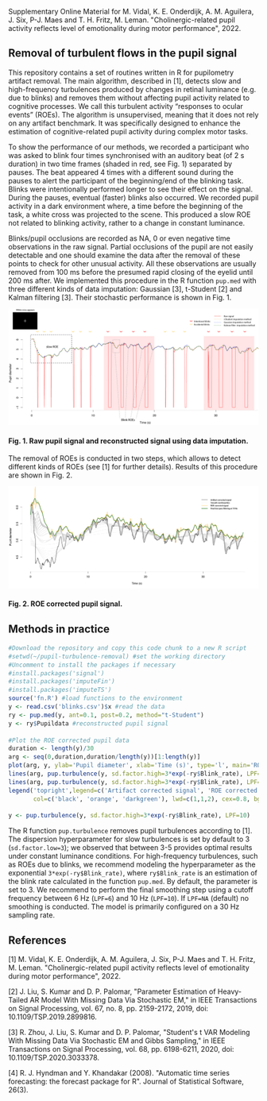 Supplementary Online Material for M. Vidal, K. E. Onderdijk, A. M. Aguilera, J. Six, P-J. Maes and T. H. Fritz, M. Leman. "Cholinergic-related pupil activity reflects level of emotionality during motor performance", 2022.

## Removal of turbulent flows in the pupil signal

This repository contains a set of routines written in R for pupilometry artifact removal. The main algorithm, described in [1], detects slow and high-frequency turbulences produced by changes in retinal luminance (e.g. due to blinks) and removes them without affecting pupil activity related to cognitive processes. We call this turbulent activity “responses to ocular events” (ROEs). The algorithm is unsupervised, meaning that it does not rely on any artifact benchmark. It was specifically designed to enhance the estimation of cognitive-related pupil activity during complex motor tasks.

To show the performance of our methods, we recorded a participant who was asked to blink four times synchronised with an auditory beat (of 2 s duration) in two time frames (shaded in red, see Fig. 1) separated by pauses. The beat appeared 4 times with a different sound during the pauses to alert the participant of the beginning/end of the blinking task. Blinks were intentionally performed longer to see their effect on the signal. During the pauses, eventual (faster) blinks also occurred.  We recorded pupil activity in a dark environment where, a time before the beginning of the task, a white cross was projected to the scene. This produced a slow ROE not related to blinking activity, rather to a change in constant luminance. 

Blinks/pupil occlusions are recorded as NA, 0 or even negative time observations in the raw signal. Partial occlusions of the pupil are not easily detectable and one should examine the data after the removal of these points to check for other unusual activity. All these observations are usually removed from 100 ms before the presumed rapid closing of the eyelid until 200 ms after. We implemented this procedure in the R function `pup.med` with three different kinds of data imputation: Gaussian [3], t-Student [2] and Kalman filtering [3]. Their stochastic performance is shown in Fig. 1.

![Fig. 1](https://github.com/m-vidal/pupil-turbulence-removal/blob/main/plots/P1.jpg)
#### Fig. 1. Raw pupil signal and reconstructed signal using data imputation.

The removal of ROEs is conducted in two steps, which allows to detect different kinds of ROEs (see [1] for further details). Results of this procedure are shown in Fig. 2. <!-- Note that the grey lines in Fig. 2 are smooth nonlinear spaces of the pupil signal where it is supposed these turbulences can be located.-->

![Fig. 1](https://github.com/m-vidal/pupil-turbulence-removal/blob/main/plots/P2.jpg)
#### Fig. 2. ROE corrected pupil signal.

## Methods in practice
```R
#Download the repository and copy this code chunk to a new R script
#setwd(~/pupil-turbulence-removal) #set the working directory 
#Uncomment to install the packages if necessary
#install.packages('signal')
#install.packages('imputeFin')
#install.packages('imputeTS')
source('fn.R') #load functions to the environment
y <- read.csv('blinks.csv')$x #read the data
ry <- pup.med(y, ant=0.1, post=0.2, method="t-Student")
y <- ry$Pupildata #reconstructed pupil signal

#Plot the ROE corrected pupil data
duration <- length(y)/30
arg <- seq(0,duration,duration/length(y))[1:length(y)]
plot(arg, y, ylab='Pupil diameter', xlab='Time (s)', type='l', main='ROE correction')
lines(arg, pup.turbulence(y, sd.factor.high=3*exp(-ry$Blink_rate), LPF=NA), col='orange')
lines(arg, pup.turbulence(y, sd.factor.high=3*exp(-ry$Blink_rate), LPF=10), col='darkgreen', lwd=2)
legend('topright',legend=c('Artifact corrected signal', 'ROE corrected signal', 'Final smoothing'),
       col=c('black', 'orange', 'darkgreen'), lwd=c(1,1,2), cex=0.8, bg='lightblue')

y <- pup.turbulence(y, sd.factor.high=3*exp(-ry$Blink_rate), LPF=10)
```
The R function `pup.turbulence` removes pupil turbulences according to [1]. The dispersion hyperparameter for slow turbulences is set by default to 3 (`sd.factor.low=3`); we observed that between 3-5 provides optimal results under constant luminance conditions. For high-frequency turbulences, such as ROEs due to blinks, we recommend modeling the hyperparameter as the exponential `3*exp(-ry$Blink_rate)`, where `ry$Blink_rate` is an estimation of the blink rate calculated in the function `pup.med`. By default, the parameter is set to 3. We recommend to perform the final smoothing step using a cutoff frequency between 6 Hz (`LPF=6`) and 10 Hz (`LPF=10`). If `LPF=NA` (default) no smoothing is conducted. The model is primarily configured on a 30 Hz sampling rate.

## References

[1] M. Vidal, K. E. Onderdijk, A. M. Aguilera, J. Six, P-J. Maes and T. H. Fritz, M. Leman. "Cholinergic-related pupil activity reflects level of emotionality during motor performance", 2022.

[2] J. Liu, S. Kumar and D. P. Palomar, "Parameter Estimation of Heavy-Tailed AR Model With Missing Data Via Stochastic EM," in IEEE Transactions on Signal Processing, vol. 67, no. 8, pp. 2159-2172, 2019, doi: 10.1109/TSP.2019.2899816.

[3] R. Zhou, J. Liu, S. Kumar and D. P. Palomar, "Student's  t  VAR Modeling With Missing Data Via Stochastic EM and Gibbs Sampling," in IEEE Transactions on Signal Processing, vol. 68, pp. 6198-6211, 2020, doi: 10.1109/TSP.2020.3033378.

[4] R. J. Hyndman and Y. Khandakar (2008). "Automatic time series forecasting: the forecast package for R". Journal of Statistical Software, 26(3).
